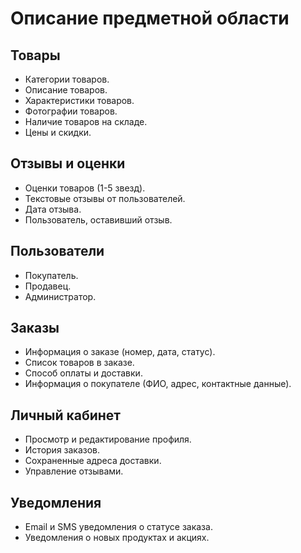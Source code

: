 # Описание предметной области

## Товары
- Категории товаров.
- Описание товаров.
- Характеристики товаров.
- Фотографии товаров.
- Наличие товаров на складе.
- Цены и скидки.

## Отзывы и оценки
- Оценки товаров (1-5 звезд).
- Текстовые отзывы от пользователей.
- Дата отзыва.
- Пользователь, оставивший отзыв.

## Пользователи
- Покупатель.
- Продавец.
- Администратор.

## Заказы
- Информация о заказе (номер, дата, статус).
- Список товаров в заказе.
- Способ оплаты и доставки.
- Информация о покупателе (ФИО, адрес, контактные данные).

## Личный кабинет
- Просмотр и редактирование профиля.
- История заказов.
- Сохраненные адреса доставки.
- Управление отзывами.

## Уведомления
- Email и SMS уведомления о статусе заказа.
- Уведомления о новых продуктах и акциях.
